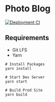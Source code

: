 # Photo Blog

[![Deployment CI](https://github.com/juneLiangMa/PhotoBlog/actions/workflows/node.js.yml/badge.svg)](https://github.com/juneLiangMa/PhotoBlog/actions/workflows/node.js.yml)

## Requirements

- Git LFS
- Yarn

```
# Install Packages
yarn install

# Start Dev Server
yarn start

# Build Prod Site
yarn build
```
